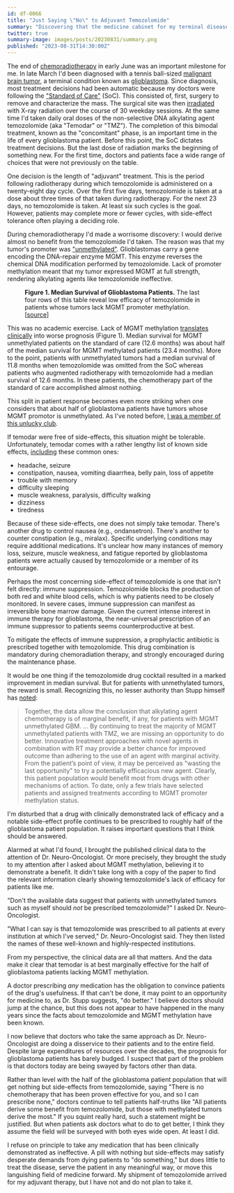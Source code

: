 ```yaml
---
id: df-0066
title: "Just Saying \"No\" to Adjuvant Temozolomide"
summary: "Discovering that the medicine cabinet for my terminal disease was filled with fluff."
twitter: true
summary-image: images/posts/20230831/summary.png
published: "2023-08-31T14:30:00Z"
---
```


The end of [chemoradiotherapy](/articles/2023/08/11/chemoradiotherapy/) in early June was an important milestone for me. In late March I'd been diagnosed with a tennis ball-sized [malignant brain tumor](/articles/2023/05/27/the-scary-stuff/), a terminal condition known as [glioblastoma](/articles/2023/06/06/the-g-word/). Since diagnosis, most treatment decisions had been automatic because my doctors were following the ["Standard of Care"](/articles/2023/07/10/glioblastomas-dismal-standard-of-care-the-stupp-protocol/) (SoC). This consisted of, first, surgery to remove and characterize the mass. The surgical site was then [irradiated](/articles/2023/08/11/chemoradiotherapy/) with X-ray radiation over the course of 30 weekday sessions. At the same time I'd taken daily oral doses of the non-selective DNA alkylating agent temozolomide (aka "Temodar" or "TMZ"). The completion of this bimodal treatment, known as the "concomitant" phase, is an important time in the life of every glioblastoma patient. Before this point, the SoC dictates treatment decisions. But the last dose of radiation marks the beginning of something new. For the first time, doctors and patients face a wide range of choices that were not previously on the table.

One decision is the length of "adjuvant" treatment. This is the period following radiotherapy during which temozolomide is administered on a twenty-eight day cycle. Over the first five days, temozolomide is taken at a dose about three times of that taken during radiotherapy. For the next 23 days, no temozolomide is taken. At least six such cycles is the goal. However, patients may complete more or fewer cycles, with side-effect tolerance often playing a deciding role.

During chemoradiotherapy I'd made a worrisome discovery: I would derive almost no benefit from the temozolomide I'd taken. The reason was that my tumor's promoter was ["unmethylated"](/articles/2023/08/06/temodar-mgmt-methylation-and-the-endless-loop-of-bad-glioblastoma-treatments/). Glioblastomas carry a gene encoding the DNA-repair enzyme MGMT. This enzyme reverses the chemical DNA modification performed by temozolomide. Lack of promoter methylation meant that my tumor expressed MGMT at full strength, rendering alkylating agents like temozolomide ineffective.

<figure>
  <img alt="" src="/images/posts/20230831/table.png">
  <figcaption>
    <strong>Figure 1. Median Survival of Glioblastoma Patients.</strong> The last four rows of this table reveal low efficacy of temozolomide in patients whose tumors lack MGMT promoter methylation. [<a href="https://doi.org/10.1016/S1470-2045(09)70025-7">source</a>]
  </figcaption>
</figure>

This was no academic exercise. Lack of MGMT methylation [translates clinically](https://doi.org/10.1016/S1470-2045(09)70025-7) into worse prognosis (Figure&nbsp;1). Median survival for MGMT unmethylated patients on the standard of care (12.6 months) was about half of the median survival for MGMT methylated patients (23.4 months). More to the point, patients with unmethylated tumors had a median survival of 11.8 months when temozolomide was omitted from the SoC whereas patients who augmented radiotherapy with temozolomide had a median survival of 12.6 months. In these patients, the chemotherapy part of the standard of care accomplished almost nothing.

This split in patient response becomes even more striking when one considers that about half of glioblastoma patients have tumors whose MGMT promotor is unmethylated. As I've noted before, [I was a member of this unlucky club](articles/2023/08/06/temodar-mgmt-methylation-and-the-endless-loop-of-bad-glioblastoma-treatments/).

If temodar were free of side-effects, this situation might be tolerable. Unfortunately, temodar comes with a rather lengthy list of known side effects, [including](https://ctep.cancer.gov/protocolDevelopment/docs/sideeffects/SideEffects-Temozolomide.docx) these common ones:

- headache, seizure
- constipation, nausea, vomiting diaarrhea, belly pain, loss of appetite
- trouble with memory
- difficulty sleeping
- muscle weakness, paralysis, difficulty walking
- dizziness
- tiredness

Because of these side-effects, one does not simply take temodar. There's another drug to control nausea (e.g., ondansetron). There's another to counter constipation (e.g., miralax). Specific underlying conditions may require additional medications. It's unclear how many instances of memory loss, seizure, muscle weakness, and fatigue reported by glioblastoma patients were actually caused by temozolomide or a member of its entourage.

Perhaps the most concerning side-effect of temozolomide is one that isn't felt directly: immune suppression. Temozolomide blocks the production of both red and white blood cells, which is why patients need to be closely monitored. In severe cases, immune suppression can manifest as irreversible bone marrow damage. Given the current intense interest in immune therapy for glioblastoma, the near-universal prescription of an immune suppressor to patients seems counterproductive at best.

To mitigate the effects of immune suppression, a prophylactic antibiotic is prescribed together with temozolomide. This drug combination is mandatory during chemoradiation therapy, and strongly encouraged during the maintenance phase.

It would be one thing if the temozolomide drug cocktail resulted in a marked improvement in median survival. But for patients with unmethylated tumors, the reward is small. Recognizing this, no lesser authority than Stupp himself has [noted](https://doi.org/10.1093/neuonc/nov198):

> Together, the data allow the conclusion that alkylating agent chemotherapy is of marginal benefit, if any, for patients with MGMT unmethylated GBM. ... By continuing to treat the majority of MGMT unmethylated patients with TMZ, we are missing an opportunity to do better. Innovative treatment approaches with novel agents in combination with RT may provide a better chance for improved outcome than adhering to the use of an agent with marginal activity. From the patient’s point of view, it may be perceived as "wasting the last opportunity" to try a potentially efficacious new agent. Clearly, this patient population would benefit most from drugs with other mechanisms of action. To date, only a few trials have selected patients and assigned treatments according to MGMT promoter methylation status.

I'm disturbed that a drug with clinically demonstrated lack of efficacy and a notable side-effect profile continues to be prescribed to roughly half of the glioblastoma patient population. It raises important questions that I think should be answered.

Alarmed at what I'd found, I brought the published clinical data to the attention of Dr. Neuro-Oncologist. Or more precisely, they brought the study to my attention after I asked about MGMT methylation, believing it to demonstrate a benefit. It didn't take long with a copy of the paper to find the relevant information clearly showing temozolomide's lack of efficacy for patients like me.

"Don't the available data suggest that patients with unmethylated tumors such as myself should *not* be prescribed temozolomide?" I asked Dr. Neuro-Oncologist.

"What I can say is that temozolomide was prescribed to all patients at every institution at which I've served," Dr. Neuro-Oncologist said. They then listed the names of these well-known and highly-respected institutions.

From my perspective, the clinical data are all that matters. And the data make it clear that temodar is at best marginally effective for the half of glioblastoma patients lacking MGMT methylation.

A doctor prescribing *any* medication has the obligation to convince patients of the drug's usefulness. If that can't be done, it may point to an opportunity for medicine to, as Dr. Stupp suggests, "do better." I believe doctors should jump at the chance, but this does not appear to have happened in the many years since the facts about temozolomide and MGMT methylation have been known.

I now believe that doctors who take the same approach as Dr. Neuro-Oncologist are doing a disservice to their patients and to the entire field. Despite large expenditures of resources over the decades, the prognosis for glioblastoma patients has barely budged. I suspect that part of the problem is that doctors today are being swayed by factors other than data.

Rather than level with the half of the glioblastoma patient population that will get nothing but side-effects from temozolomide, saying "There is no chemotherapy that has been proven effective for you, and so I can prescribe none," doctors continue to tell patients half-truths like "All patients derive some benefit from temozolomide, but those with methylated tumors derive the most." If you squint really hard, such a statement might be justified. But when patients ask doctors what to do to get better, I think they assume the field will be surveyed with both eyes wide open. At least I did.

I refuse on principle to take any medication that has been clinically demonstrated as ineffective. A pill with nothing but side-effects may satisfy desperate demands from dying patients to "do something," but does little to treat the disease, serve the patient in any meaningful way, or move this languishing field of medicine forward. My shipment of temozolomide arrived for my adjuvant therapy, but I have not and do not plan to take it.
